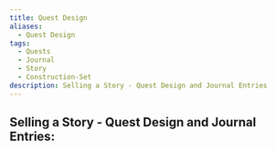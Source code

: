 ```yaml
---
title: Quest Design
aliases:
  - Quest Design
tags:
  - Quests
  - Journal
  - Story
  - Construction-Set
description: Selling a Story - Quest Design and Journal Entries
---
```

## Selling a Story - Quest Design and Journal Entries: